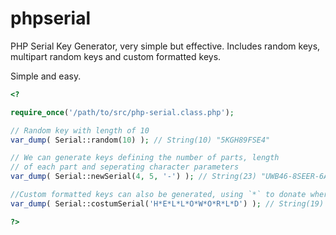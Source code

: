phpserial
=========

PHP Serial Key Generator, very simple but effective. Includes random keys, multipart random keys and custom formatted keys. 

Simple and easy.

```php
<?

require_once('/path/to/src/php-serial.class.php');

// Random key with length of 10
var_dump( Serial::random(10) ); // String(10) "5KGH89FSE4"

// We can generate keys defining the number of parts, length 
// of each part and seperating character parameters
var_dump( Serial::newSerial(4, 5, '-') ); // String(23) "UWB46-8SEER-6A46W-HADP8"

//Custom formatted keys can also be generated, using `*` to donate where to replace the characters
var_dump( Serial::costumSerial('H*E*L*L*O*W*O*R*L*D') ); // String(19) "HFEIL5LSO9WPO2RSLCD"

?>
